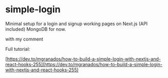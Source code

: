 # simple-login
Minimal setup for a login and signup working pages on Next.js (API included) MongoDB for now.

with my comment

Full tutorial:

[https://dev.to/mgranados/how-to-build-a-simple-login-with-nextjs-and-react-hooks-255](https://dev.to/mgranados/how-to-build-a-simple-login-with-nextjs-and-react-hooks-255)

